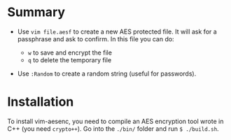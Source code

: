 Summary
=======

- Use `vim file.aesf` to create a new AES protected file. It will ask for a passphrase and ask to confirm. In this file you can do:

	- `w` to save and encrypt the file
	- `q` to delete the temporary file

- Use `:Random` to create a random string (useful for passwords).

Installation
============

To install vim-aesenc, you need to compile an AES encryption tool wrote in C++ (you need `crypto++`). Go into the `./bin/` folder and run `$ ./build.sh`.
